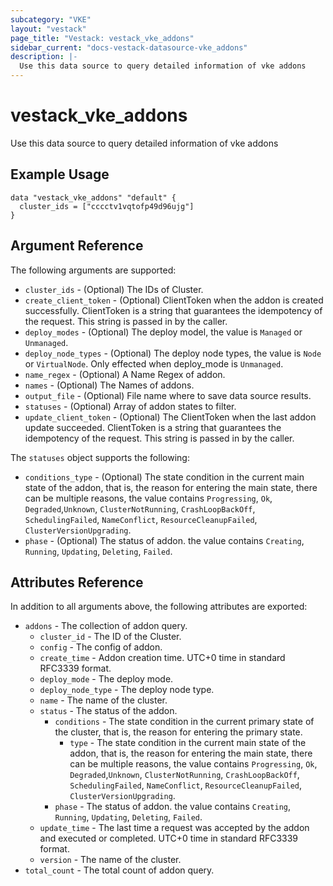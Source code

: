 ```yaml
---
subcategory: "VKE"
layout: "vestack"
page_title: "Vestack: vestack_vke_addons"
sidebar_current: "docs-vestack-datasource-vke_addons"
description: |-
  Use this data source to query detailed information of vke addons
---
```

# vestack_vke_addons
Use this data source to query detailed information of vke addons
## Example Usage
```hcl
data "vestack_vke_addons" "default" {
  cluster_ids = ["cccctv1vqtofp49d96ujg"]
}
```
## Argument Reference
The following arguments are supported:
* `cluster_ids` - (Optional) The IDs of Cluster.
* `create_client_token` - (Optional) ClientToken when the addon is created successfully. ClientToken is a string that guarantees the idempotency of the request. This string is passed in by the caller.
* `deploy_modes` - (Optional) The deploy model, the value is `Managed` or `Unmanaged`.
* `deploy_node_types` - (Optional) The deploy node types, the value is `Node` or `VirtualNode`. Only effected when deploy_mode is `Unmanaged`.
* `name_regex` - (Optional) A Name Regex of addon.
* `names` - (Optional) The Names of addons.
* `output_file` - (Optional) File name where to save data source results.
* `statuses` - (Optional) Array of addon states to filter.
* `update_client_token` - (Optional) The ClientToken when the last addon update succeeded. ClientToken is a string that guarantees the idempotency of the request. This string is passed in by the caller.

The `statuses` object supports the following:

* `conditions_type` - (Optional) The state condition in the current main state of the addon, that is, the reason for entering the main state, there can be multiple reasons, the value contains `Progressing`, `Ok`, `Degraded`,`Unknown`, `ClusterNotRunning`, `CrashLoopBackOff`, `SchedulingFailed`, `NameConflict`, `ResourceCleanupFailed`, `ClusterVersionUpgrading`.
* `phase` - (Optional) The status of addon. the value contains `Creating`, `Running`, `Updating`, `Deleting`, `Failed`.

## Attributes Reference
In addition to all arguments above, the following attributes are exported:
* `addons` - The collection of addon query.
    * `cluster_id` - The ID of the Cluster.
    * `config` - The config of addon.
    * `create_time` - Addon creation time. UTC+0 time in standard RFC3339 format.
    * `deploy_mode` - The deploy mode.
    * `deploy_node_type` - The deploy node type.
    * `name` - The name of the cluster.
    * `status` - The status of the addon.
        * `conditions` - The state condition in the current primary state of the cluster, that is, the reason for entering the primary state.
            * `type` - The state condition in the current main state of the addon, that is, the reason for entering the main state, there can be multiple reasons, the value contains `Progressing`, `Ok`, `Degraded`,`Unknown`, `ClusterNotRunning`, `CrashLoopBackOff`, `SchedulingFailed`, `NameConflict`, `ResourceCleanupFailed`, `ClusterVersionUpgrading`.
        * `phase` - The status of addon. the value contains `Creating`, `Running`, `Updating`, `Deleting`, `Failed`.
    * `update_time` - The last time a request was accepted by the addon and executed or completed. UTC+0 time in standard RFC3339 format.
    * `version` - The name of the cluster.
* `total_count` - The total count of addon query.


